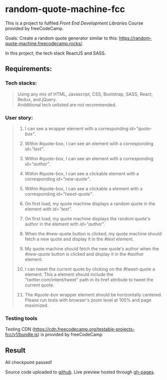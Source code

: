 # random-quote-machine-fcc

This is a project to fulfiled _Front End Development Libraries_ Course provided by freeCodeCamp.

Goals: Create a random quote generator similar to this: https://random-quote-machine.freecodecamp.rocks/.

In this project, the tech stack ReactJS and SASS.

## Requirements:

### Tech stacks:

> Using any mix of HTML, Javascript, CSS, Bootstrap, SASS, React, Redux, and jQuery.<br>
> Andditional tech unlisted are not recommended.

### User story:

> 1. I can see a wrapper element with a corresponding _id="quote-box"_.
>
> 1. Within #quote-box, I can see an element with a corresponding _id="text"_.
>
> 1. Within #quote-box, I can see an element with a corresponding _id="author"_.
>
> 1. Within #quote-box, I can see a clickable element with a corresponding _id="new-quote"_.
>
> 1. Within #quote-box, I can see a clickable a element with a corresponding _id="tweet-quote"_.
>
> 1. On first load, my quote machine displays a random quote in the element with _id="text"_.
>
> 1. On first load, my quote machine displays the random quote's author in the element with _id="author"_.
>
> 1. When the #new-quote button is clicked, my quote machine should fetch a new quote and display it in the _#text element_.
>
> 1. My quote machine should fetch the new quote's author when the _#new-quote_ button is clicked and display it in the _#author_ element.
>
> 1. I can tweet the current quote by clicking on the _#tweet-quote_ a element. This a element should include the "twitter.com/intent/tweet" path in its href attribute to tweet the current quote.
>
> 1. The _#quote-box_ wrapper element should be horizontally centered. Please run tests with browser's zoom level at 100% and page maximized.

### Testing tools

Testing CDN (https://cdn.freecodecamp.org/testable-projects-fcc/v1/bundle.js) is provided by freeCodeCamp

## Result

All checkpoint passed!

Source code uploaded to [github](https://github.com/ndtrung-dev/random-quote-machine-fcc). Live preview hosted through [gh-pages](https://ndtrung-dev.github.io/random-quote-machine-fcc).
